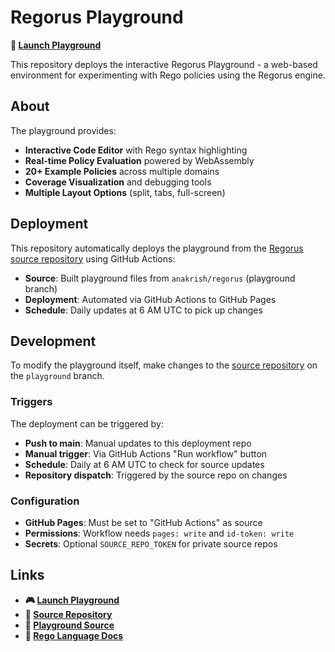 # Regorus Playground

**🚀 [Launch Playground](https://anakrish.github.io/regorus-playground/)**

This repository deploys the interactive Regorus Playground - a web-based environment for experimenting with Rego policies using the Regorus engine.

## About

The playground provides:
- **Interactive Code Editor** with Rego syntax highlighting
- **Real-time Policy Evaluation** powered by WebAssembly
- **20+ Example Policies** across multiple domains
- **Coverage Visualization** and debugging tools
- **Multiple Layout Options** (split, tabs, full-screen)

## Deployment

This repository automatically deploys the playground from the [Regorus source repository](https://github.com/anakrish/regorus/tree/playground) using GitHub Actions:

- **Source**: Built playground files from `anakrish/regorus` (playground branch)  
- **Deployment**: Automated via GitHub Actions to GitHub Pages
- **Schedule**: Daily updates at 6 AM UTC to pick up changes

## Development

To modify the playground itself, make changes to the [source repository](https://github.com/anakrish/regorus/tree/playground/docs/playground) on the `playground` branch.

### Triggers

The deployment can be triggered by:
- **Push to main**: Manual updates to this deployment repo
- **Manual trigger**: Via GitHub Actions "Run workflow" button  
- **Schedule**: Daily at 6 AM UTC to check for source updates
- **Repository dispatch**: Triggered by the source repo on changes

### Configuration

- **GitHub Pages**: Must be set to "GitHub Actions" as source
- **Permissions**: Workflow needs `pages: write` and `id-token: write`
- **Secrets**: Optional `SOURCE_REPO_TOKEN` for private source repos

## Links

- **🎮 [Launch Playground](https://anakrish.github.io/regorus-playground/)**
- **📁 [Source Repository](https://github.com/anakrish/regorus)**
- **🌿 [Playground Source](https://github.com/anakrish/regorus/tree/playground/docs/playground)**
- **📖 [Rego Language Docs](https://www.openpolicyagent.org/docs/latest/policy-language/)**